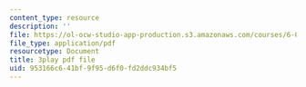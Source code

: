 ```yaml
---
content_type: resource
description: ''
file: https://ol-ocw-studio-app-production.s3.amazonaws.com/courses/6-033-computer-system-engineering-spring-2018/953166c641bf9f95d6f0fd2ddc934bf5_r2_-2KW76ec.pdf
file_type: application/pdf
resourcetype: Document
title: 3play pdf file
uid: 953166c6-41bf-9f95-d6f0-fd2ddc934bf5
---
```

